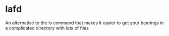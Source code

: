 # lafd
An alternative to the ls command that makes it easier to get your bearings in a complicated directory with lots of files

